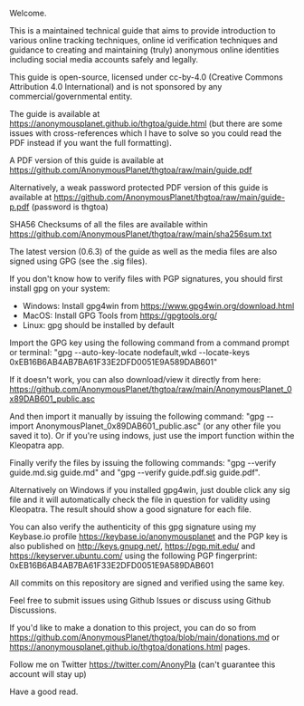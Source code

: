 Welcome.

This is a maintained technical guide that aims to provide introduction to various online tracking techniques, online id verification techniques and guidance to creating and maintaining (truly) anonymous online identities including social media accounts safely and legally.

This guide is open-source, licensed under cc-by-4.0 (Creative Commons Attribution 4.0 International) and is not sponsored by any commercial/governmental entity.

The guide is available at https://anonymousplanet.github.io/thgtoa/guide.html (but there are some issues with cross-references which I have to solve so you could read the PDF instead if you want the full formatting).

A PDF version of this guide is available at https://github.com/AnonymousPlanet/thgtoa/raw/main/guide.pdf

Alternatively, a weak password protected PDF version of this guide is available at https://github.com/AnonymousPlanet/thgtoa/raw/main/guide-p.pdf (password is thgtoa)

SHA56 Checksums of all the files are available within https://github.com/AnonymousPlanet/thgtoa/raw/main/sha256sum.txt

The latest version (0.6.3) of the guide as well as the media files are also signed using GPG (see the .sig files).

If you don't know how to verify files with PGP signatures, you should first install gpg on your system:
- Windows: Install gpg4win from https://www.gpg4win.org/download.html
- MacOS: Install GPG Tools from https://gpgtools.org/
- Linux: gpg should be installed by default

Import the GPG key using the following command from a command prompt or terminal: "gpg --auto-key-locate nodefault,wkd --locate-keys 0xEB16B6AB4AB7BA61F33E2DFD0051E9A589DAB601" 

If it doesn't work, you can also download/view it directly from here: https://github.com/AnonymousPlanet/thgtoa/raw/main/AnonymousPlanet_0x89DAB601_public.asc

And then import it manually by issuing the following command: "gpg --import AnonymousPlanet_0x89DAB601_public.asc" (or any other file you saved it to). Or if you're using indows, just use the import function within the Kleopatra app.

Finally verify the files by issuing the following commands: "gpg --verify guide.md.sig guide.md" and "gpg --verify guide.pdf.sig guide.pdf".

Alternatively on Windows if you installed gpg4win, just double click any sig file and it will automatically check the file in question for validity using Kleopatra.
The result should show a good signature for each file.

You can also verify the authenticity of this gpg signature using my Keybase.io profile https://keybase.io/anonymousplanet and the PGP key is also published on http://keys.gnupg.net/, https://pgp.mit.edu/ and https://keyserver.ubuntu.com/ using the following PGP fingerprint: 0xEB16B6AB4AB7BA61F33E2DFD0051E9A589DAB601

All commits on this repository are signed and verified using the same key.

Feel free to submit issues using Github Issues or discuss using Github Discussions.

If you'd like to make a donation to this project, you can do so from https://github.com/AnonymousPlanet/thgtoa/blob/main/donations.md or https://anonymousplanet.github.io/thgtoa/donations.html pages.

Follow me on Twitter https://twitter.com/AnonyPla (can't guarantee this account will stay up)

Have a good read.
